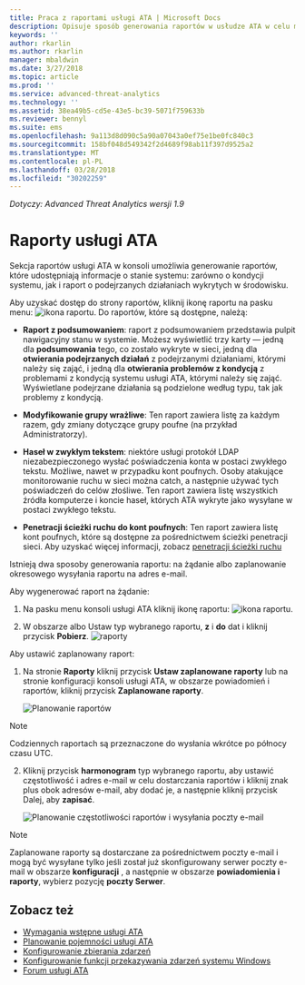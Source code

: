 ```yaml
---
title: Praca z raportami usługi ATA | Microsoft Docs
description: Opisuje sposób generowania raportów w usłudze ATA w celu monitorowania sieci.
keywords: ''
author: rkarlin
ms.author: rkarlin
manager: mbaldwin
ms.date: 3/27/2018
ms.topic: article
ms.prod: ''
ms.service: advanced-threat-analytics
ms.technology: ''
ms.assetid: 38ea49b5-cd5e-43e5-bc39-5071f759633b
ms.reviewer: bennyl
ms.suite: ems
ms.openlocfilehash: 9a113d8d090c5a90a07043a0ef75e1be0fc840c3
ms.sourcegitcommit: 158bf048d549342f2d4689f98ab11f397d9525a2
ms.translationtype: MT
ms.contentlocale: pl-PL
ms.lasthandoff: 03/28/2018
ms.locfileid: "30202259"
---
```

*Dotyczy: Advanced Threat Analytics wersji 1.9*


# <a name="ata-reports"></a>Raporty usługi ATA

Sekcja raportów usługi ATA w konsoli umożliwia generowanie raportów, które udostępniają informacje o stanie systemu: zarówno o kondycji systemu, jak i raport o podejrzanych działaniach wykrytych w środowisku.

Aby uzyskać dostęp do strony raportów, kliknij ikonę raportu na pasku menu: ![ikona raportu](./media/ata-report-icon.png).
Do raportów, które są dostępne, należą: 

- **Raport z podsumowaniem**: raport z podsumowaniem przedstawia pulpit nawigacyjny stanu w systemie. Możesz wyświetlić trzy karty — jedną dla **podsumowania** tego, co zostało wykryte w sieci, jedną dla **otwierania podejrzanych działań** z podejrzanymi działaniami, którymi należy się zająć, i jedną dla **otwierania problemów z kondycją** z problemami z kondycją systemu usługi ATA, którymi należy się zająć. Wyświetlane podejrzane działania są podzielone według typu, tak jak problemy z kondycją. 

- **Modyfikowanie grupy wrażliwe**: Ten raport zawiera listę za każdym razem, gdy zmiany dotyczące grupy poufne (na przykład Administratorzy).

- **Haseł w zwykłym tekstem**: niektóre usługi protokół LDAP niezabezpieczonego wysłać poświadczenia konta w postaci zwykłego tekstu. Możliwe, nawet w przypadku kont poufnych. Osoby atakujące monitorowanie ruchu w sieci można catch, a następnie używać tych poświadczeń do celów złośliwe. Ten raport zawiera listę wszystkich źródła komputerze i koncie haseł, których ATA wykryte jako wysyłane w postaci zwykłego tekstu. 

- **Penetracji ścieżki ruchu do kont poufnych**: Ten raport zawiera listę kont poufnych, które są dostępne za pośrednictwem ścieżki penetracji sieci. Aby uzyskać więcej informacji, zobacz [penetracji ścieżki ruchu](use-case-lateral-movement-path.md)

Istnieją dwa sposoby generowania raportu: na żądanie albo zaplanowanie okresowego wysyłania raportu na adres e-mail.

Aby wygenerować raport na żądanie:

1. Na pasku menu konsoli usługi ATA kliknij ikonę raportu: ![ikona raportu](./media/ata-report-icon.png).

2. W obszarze albo Ustaw typ wybranego raportu, **z** i **do** dat i kliknij przycisk **Pobierz**. 
 ![raporty](./media/reports.png)

Aby ustawić zaplanowany raport:
 
1. Na stronie **Raporty** kliknij przycisk **Ustaw zaplanowane raporty** lub na stronie konfiguracji konsoli usługi ATA, w obszarze powiadomień i raportów, kliknij przycisk **Zaplanowane raporty**.

   ![Planowanie raportów](./media/ata-sched-reports.png)

  > [!NOTE]
  > Codziennych raportach są przeznaczone do wysłania wkrótce po północy czasu UTC.

2. Kliknij przycisk **harmonogram** typ wybranego raportu, aby ustawić częstotliwość i adres e-mail w celu dostarczania raportów i kliknij znak plus obok adresów e-mail, aby dodać je, a następnie kliknij przycisk Dalej, aby **zapisać**.

   ![Planowanie częstotliwości raportów i wysyłania poczty e-mail](./media/sched-report1.png)


> [!NOTE]
> Zaplanowane raporty są dostarczane za pośrednictwem poczty e-mail i mogą być wysyłane tylko jeśli został już skonfigurowany serwer poczty e-mail w obszarze **konfiguracji** , a następnie w obszarze **powiadomienia i raporty**, wybierz pozycję **poczty Serwer**.


## <a name="see-also"></a>Zobacz też
- [Wymagania wstępne usługi ATA](ata-prerequisites.md)
- [Planowanie pojemności usługi ATA](ata-capacity-planning.md)
- [Konfigurowanie zbierania zdarzeń](configure-event-collection.md)
- [Konfigurowanie funkcji przekazywania zdarzeń systemu Windows](configure-event-collection.md#configuring-windows-event-forwarding)
- [Forum usługi ATA](https://social.technet.microsoft.com/Forums/security/home?forum=mata)
